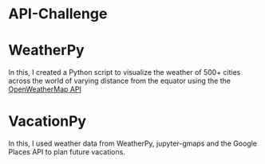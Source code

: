 # API-Challenge

# WeatherPy
In this, I created a Python script to visualize the weather of 500+ cities across the world of varying distance from the equator using the the [OpenWeatherMap API](https://openweathermap.org/api)

# VacationPy
In this, I used  weather data from WeatherPy, jupyter-gmaps and the Google Places API to plan future vacations.

